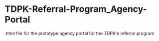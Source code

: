 # TDPK-Referral-Program_Agency-Portal
.html file for the prototype agency portal for the TDPK's referral program
